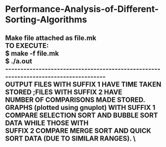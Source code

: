 # Performance-Analysis-of-Different-Sorting-Algorithms
Make file attached as file.mk \
TO EXECUTE: \
$ make -f file.mk \
$ ./a.out \
------------------------------------------------------------------------------------ \
OUTPUT FILES WITH SUFFIX 1 HAVE TIME TAKEN STORED ;FILES WITH SUFFIX 2 HAVE \
NUMBER OF COMPARISONS MADE STORED. \
GRAPHS (plotted using gnuplot) WITH SUFFIX 1 COMPARE SELECTION SORT AND BUBBLE SORT DATA WHILE THOSE WITH \
SUFFIX 2 COMPARE MERGE SORT AND QUICK SORT DATA (DUE TO SIMILAR RANGES). \
------------------------------------------------------------------------------------ 

